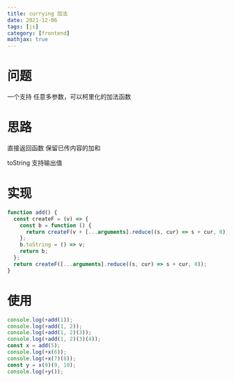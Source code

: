 ```yaml
---
title: currying 加法
date: 2021-12-06
tags: [js]
category: [frontend]
mathjax: true
---
```


# 问题

一个支持 任意多参数，可以柯里化的加法函数

# 思路

直接返回函数 保留已传内容的加和

toString 支持输出值

# 实现

```js
function add() {
  const createF = (v) => {
    const b = function () {
      return createF(v + [...arguments].reduce((s, cur) => s + cur, 0));
    };
    b.toString = () => v;
    return b;
  };
  return createF([...arguments].reduce((s, cur) => s + cur, 0));
}
```

# 使用

```js
console.log(+add(1));
console.log(+add(1, 2));
console.log(+add(1, 2)(3));
console.log(+add(1, 2)(3)(4));
const x = add(5);
console.log(+x(6));
console.log(+x(7)(8));
const y = x(9)(9, 10);
console.log(+y());
```
